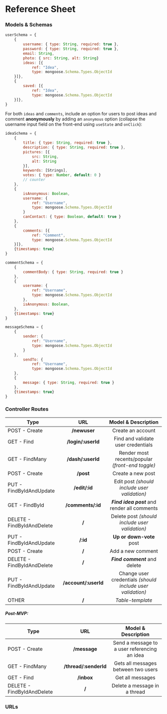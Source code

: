 # Reference Sheet

### Models & Schemas

```js
userSchema = {
    {
        username: { type: String, required: true },
        password: { type: String, required: true },
        email: String,
        photo: { src: String, alt: String}
        ideas: [{
            ref: "Idea",
            type: mongoose.Schema.Types.ObjectId
    }]},
    {
        saved: [{
            ref: "Idea",
            type: mongoose.Schema.Types.ObjectId
    }]},
}    
```

For both `ideas` and `comments`, include an option for users to post ideas and comment **anonymously** by adding an `anonymous` option (collapse the username input field on the front-end using `useState` and `onClick`):

```js
ideaSchema = {
    {
        title: { type: String, required: true },
        description: { type: String, required: true },
        pictures: [{
            src: String,
            alt: String
        }],
        keywords: [Strings],
        votes: { type: Number, default: 0 }
        // counter
    },
    {
        isAnonymous: Boolean,
        username: {
            ref: "Username",
            type: mongoose.Schema.Types.ObjectId
        }
        canContact: { type: Boolean, default: true }
    },
    {
        comments: [{
            ref: "Comment",
            type: mongoose.Schema.Types.ObjectId
    }]},
    {timestamps: true}
}
```

```js
commentSchema = {
    {
        commentBody: { type: String, required: true }
    },
    {
        username: {
            ref: "Username",
            type: mongoose.Schema.Types.ObjectId
        },
        isAnonymous: Boolean,
    },
    {timestamps: true}
}
```

```js
messageSchema = {
    {
        sender: {
            ref: "Username",
            type: mongoose.Schema.Types.ObjectId
        }
    },
        sendTo: {
            ref: "Username",
            type: mongoose.Schema.Types.ObjectId
    },
    {
        message: { type: String, required: true }
    },
    {timestamps: true}
}
```

### Controller Routes

| Type | URL | Model & Description | 
| --- | :---: | :---: |
| POST - Create | **/newuser** | Create an account |
| GET - Find | **/login/:userId** | Find and validate user credentials  |
| GET - FindMany | **/dash/:userId** | Render most recents/popular *(front-end toggle)* |
| POST - Create | **/post** | Create a new post |
| PUT - FindByIdAndUpdate | **/edit/:id** | Edit post *(should include user validation)* |
| GET - FindById | **/comments/:id** | ***Find idea post*** and render all comments |
| DELETE - FindByIdAndDelete | **/** | Delete post *(should include user validation)* |
| PUT - FindByIdAndUpdate | **/:id** | **Up or down-vote** post |
| POST - Create | **/** | Add a new comment |
| DELETE - FindByIdAndDelete| **/** | ***Find comment*** and delete |
| PUT - FindByIdAndUpdate | **/account/:userId** | Change user credentials *(should include user validation)* |
| OTHER | **/** | *Table-template* |

##### Post-MVP:
| Type | URL | Model & Description | 
| --- | :---: | :---: |
| POST - Create | **/message** | Send a message to a user referencing an idea |
| GET - FindMany | **/thread/:senderId** | Gets all messages between two users |
| GET - Find | **/inbox** | Get all messages |
| DELETE - FindByIdAndDelete | **/** | Delete a message in a thread |


### URLs

